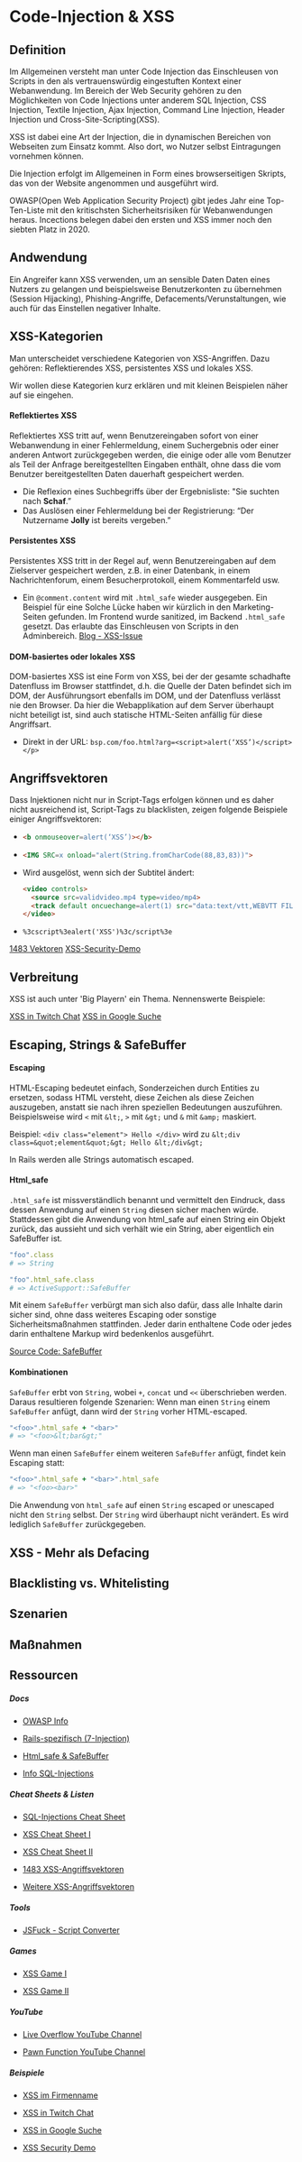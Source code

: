 # Code-Injection & XSS

## Definition
Im Allgemeinen versteht man unter Code Injection das Einschleusen von Scripts in den als vertrauenswürdig eingestuften Kontext einer Webanwendung. Im Bereich der Web Security gehören zu den Möglichkeiten von Code Injections unter anderem SQL Injection, CSS Injection, Textile Injection, Ajax Injection, Command Line Injection, Header Injection und Cross-Site-Scripting(XSS).

XSS ist dabei eine Art der Injection, die in dynamischen Bereichen von Webseiten zum Einsatz kommt. Also dort, wo Nutzer selbst Eintragungen vornehmen können.

Die Injection erfolgt im Allgemeinen in Form eines browserseitigen Skripts, das von der Website angenommen und ausgeführt wird.

OWASP(Open Web Application Security Project) gibt jedes Jahr eine Top-Ten-Liste mit den kritischsten Sicherheitsrisiken für Webanwendungen heraus. Incections belegen dabei den ersten und XSS immer noch den siebten Platz in 2020.

## Andwendung
Ein Angreifer kann XSS verwenden, um an sensible Daten Daten eines Nutzers zu gelangen und beispielsweise Benutzerkonten zu übernehmen (Session Hijacking), Phishing-Angriffe, Defacements/Verunstaltungen, wie auch für das Einstellen negativer Inhalte.

## XSS-Kategorien
Man unterscheidet verschiedene Kategorien von XSS-Angriffen. Dazu gehören: Reflektierendes XSS, persistentes XSS und lokales XSS.

Wir wollen diese Kategorien kurz erklären und mit kleinen Beispielen näher auf sie eingehen.

#### Reflektiertes XSS
Reflektiertes XSS tritt auf, wenn Benutzereingaben sofort von einer Webanwendung in einer Fehlermeldung, einem Suchergebnis oder einer anderen Antwort zurückgegeben werden, die einige oder alle vom Benutzer als Teil der Anfrage bereitgestellten Eingaben enthält, ohne dass die vom Benutzer bereitgestellten Daten dauerhaft gespeichert werden.

- Die Reflexion eines Suchbegriffs über der Ergebnisliste:
   "Sie suchten nach **Schaf**.”
- Das Auslösen einer Fehlermeldung bei der Registrierung:
   “Der Nutzername **Jolly** ist bereits vergeben.”

#### Persistentes XSS
Persistentes XSS tritt in der Regel auf, wenn Benutzereingaben auf dem Zielserver gespeichert werden, z.B. in einer Datenbank, in einem Nachrichtenforum, einem Besucherprotokoll, einem Kommentarfeld usw.
- Ein `@comment.content` wird mit `.html_safe` wieder ausgegeben. Ein Beispiel für eine Solche Lücke haben wir kürzlich in den Marketing-Seiten gefunden. Im Frontend wurde sanitized, im Backend `.html_safe` gesetzt. Das erlaubte das Einschleusen von Scripts in den Adminbereich.
[Blog - XSS-Issue](xxx)

#### DOM-basiertes oder lokales XSS
DOM-basiertes XSS ist eine Form von XSS, bei der der gesamte schadhafte Datenfluss im Browser stattfindet, d.h. die Quelle der Daten befindet sich im DOM, der Ausführungsort ebenfalls im DOM, und der Datenfluss verlässt nie den Browser. Da hier die Webapplikation auf dem Server überhaupt nicht beteiligt ist, sind auch statische HTML-Seiten anfällig für diese Angriffsart.
- Direkt in der URL:
`bsp.com/foo.html?arg=<script>alert(‘XSS’)</script></p>`

## Angriffsvektoren
Dass Injektionen nicht nur in Script-Tags erfolgen können und es daher nicht ausreichend ist, Script-Tags zu blacklisten, zeigen folgende Beispiele einiger Angriffsvektoren:

- ``` html
  <b onmouseover=alert(‘XSS’)></b>
  ```
- ``` html
  <IMG SRC=x onload="alert(String.fromCharCode(88,83,83))">
  ```
- Wird ausgelöst, wenn sich der Subtitel ändert:
  ``` html
  <video controls>
    <source src=validvideo.mp4 type=video/mp4>
    <track default oncuechange=alert(1) src="data:text/vtt,WEBVTT FILE 1 00:00:00.000 --> 00:00:05.000 <b>XSS</b> ">
  </video>
  ```
- `%3cscript%3ealert('XSS')%3c/script%3e`

[1483 Vektoren](https://gist.github.com/kurobeats/9a613c9ab68914312cbb415134795b45)
[XSS-Security-Demo](https://github.com/Shivelle/XSS-Security-Demo)

## Verbreitung
XSS ist auch unter 'Big Playern' ein Thema. Nennenswerte Beispiele:

[XSS in Twitch Chat](https://www.youtube.com/watch?v=2GtbY1XWGlQ)
[XSS in Google Suche](https://www.youtube.com/watch?v=gVrdE6g_fa8)


## Escaping, Strings & SafeBuffer
#### Escaping
HTML-Escaping bedeutet einfach, Sonderzeichen durch Entities zu ersetzen, sodass HTML versteht, diese Zeichen als diese Zeichen auszugeben, anstatt sie nach ihren speziellen Bedeutungen auszuführen. Beispielsweise wird `<` mit `&lt;`, `>` mit `&gt;` und `&` mit `&amp;` maskiert.

Beispiel:
`<div class="element"> Hello </div>`
wird zu
`&lt;div class=&quot;element&quot;&gt; Hello &lt;/div&gt;`

In Rails werden alle Strings automatisch escaped.

#### Html_safe
`.html_safe` ist missverständlich benannt und vermittelt den Eindruck, dass dessen Anwendung auf einen `String` diesen sicher machen würde. Stattdessen gibt die Anwendung von html_safe auf einen String ein Objekt zurück, das aussieht und sich verhält wie ein String, aber eigentlich ein SafeBuffer ist.

``` ruby
"foo".class
# => String
```
``` ruby
"foo".html_safe.class
# => ActiveSupport::SafeBuffer
```

Mit einem `SafeBuffer` verbürgt man sich also dafür, dass alle Inhalte darin sicher sind, ohne dass weiteres Escaping oder sonstige Sicherheitsmaßnahmen stattfinden. Jeder darin enthaltene Code oder jedes darin enthaltene Markup wird bedenkenlos ausgeführt.

[Source Code: SafeBuffer](https://github.com/rails/rails/blob/v5.2.4.4/activesupport/lib/active_support/core_ext/string/output_safety.rb#L135)

#### Kombinationen
`SafeBuffer` erbt von `String`, wobei `+`, `concat` und `<<` überschrieben werden. Daraus resultieren folgende Szenarien:
Wenn man einen `String` einem `SafeBuffer` anfügt, dann wird der `String` vorher HTML-escaped.
``` ruby
"<foo>".html_safe + "<bar>"
# => "<foo>&lt;bar&gt;"
```
Wenn man einen `SafeBuffer` einem weiteren `SafeBuffer` anfügt, findet kein  Escaping statt:
```ruby
"<foo>".html_safe + "<bar>".html_safe
# => "<foo><bar>"
```
Die Anwendung von `html_safe` auf einen `String` escaped or unescaped nicht den `String` selbst. Der `String` wird überhaupt nicht verändert. Es wird lediglich `SafeBuffer` zurückgegeben.

## XSS - Mehr als Defacing
## Blacklisting vs. Whitelisting
## Szenarien
## Maßnahmen
## Ressourcen

##### Docs
-   [OWASP Info](http://www.sec-art.net/p/web-security.html)

-   [Rails-spezifisch (7-Injection)](https://guides.rubyonrails.org/security.html)

-   [Html_safe & SafeBuffer](https://gist.github.com/joekur/73779c40c481a2f8a44f)

-   [Info SQL-Injections](https://rails-sqli.org/)

##### Cheat Sheets & Listen

-   [SQL-Injections Cheat Sheet](https://rorsecurity.info/portfolio/ruby-on-rails-sql-injection-cheat-sheet)

-   [XSS Cheat Sheet I](https://owasp.org/www-community/xss-filter-evasion-cheatsheet)

-   [XSS Cheat Sheet II](https://portswigger.net/web-security/cross-site-scripting/cheat-sheet)

-   [1483 XSS-Angriffsvektoren](https://gist.github.com/kurobeats/9a613c9ab68914312cbb415134795b45)

-   [Weitere XSS-Angriffsvektoren](https://www.vulnerability-lab.com/resources/documents/531.txt)

##### Tools
-   [JSFuck - Script Converter](http://www.jsfuck.com/)

##### Games
-   [XSS Game I](https://xss.pwnfunction.com/)

-   [XSS Game II](https://xss-game.appspot.com/)

##### YouTube
-   [Live Overflow YouTube Channel](https://www.youtube.com/channel/UClcE-kVhqyiHCcjYwcpfj9w)

-   [Pawn Function YouTube Channel](https://www.youtube.com/channel/UCW6MNdOsqv2E9AjQkv9we7A)

##### Beispiele
-   [XSS im Firmenname](https://www.golem.de/news/grossbritannien-firmenname-wegen-sicherheitsluecke-untersagt-2011-151984.html)

-   [XSS in Twitch Chat](https://www.youtube.com/watch?v=2GtbY1XWGlQ)

-   [XSS in Google Suche](https://www.youtube.com/watch?v=gVrdE6g_fa8)

-   [XSS Security Demo](https://github.com/Shivelle/XSS-Security-Demo)
